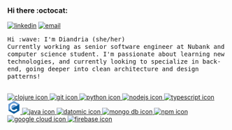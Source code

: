 ### Hi there :octocat: 

[![linkedin](https://img.shields.io/badge/linkedin-%230077B5.svg?&style=flat-square&logo=linkedin&logoColor=white)](https://www.linkedin.com/in/diandria-xavier/)
[![email](https://img.shields.io/badge/gmail-%23D14836.svg?&style=flat-square&logo=gmail&logoColor=white)](mailto:diandriaxavier@gmail.com)

<samp>
Hi :wave: I'm Diandria (she/her)
</samp>
</br>
<samp>
Currently working as senior software engineer at Nubank and computer science student. 
I'm passionate about learning new technologies, and currently looking to specialize in back-end, going deeper into clean architecture and design patterns!
</samp>

</br>
</br>

<p align="left">
    <a href="https://clojure.org/" target="_blank"> <img src="https://www.vectorlogo.zone/logos/clojure/clojure-icon.svg" alt="clojure icon" width="30" height="30" /> </a>
    <a href="https://git-scm.com/" target="_blank"> <img src="https://www.vectorlogo.zone/logos/git-scm/git-scm-icon.svg" alt="git icon" width="30" height="30" /> </a>
    <a href="https://www.python.org" target="_blank"> <img src="https://www.vectorlogo.zone/logos/python/python-icon.svg" alt="python icon" width="30" height="30" /> </a>
    <a href="https://nodejs.org/" target="_blank"> <img src="https://www.vectorlogo.zone/logos/nodejs/nodejs-icon.svg" alt="nodejs icon" width="30" height="30" /> </a>
    <a href="https://www.typescriptlang.org" target="_blank"> <img src="https://www.vectorlogo.zone/logos/typescriptlang/typescriptlang-icon.svg" alt="typescript icon" width="30" height="30" /> </a>
    <a href="https://www.cprogramming.com" target="_blank"> <img src="https://raw.githubusercontent.com/devicons/devicon/master/icons/c/c-original.svg" alt="c icon" width="30" height="30" /> </a>
    <a href="https://www.java.com" target="_blank"> <img src="https://www.vectorlogo.zone/logos/java/java-icon.svg" alt="java icon" width="30" height="30" /> </a>
    <a href="https://www.datomic.com/" target="_blank"> <img src="https://www.datomic.com/images/datomic-logo-290x230.png" alt="datomic icon" width="30" height="30" /> </a>
    <a href="https://www.mongodb.com/" target="_blank"> <img src="https://www.vectorlogo.zone/logos/mongodb/mongodb-icon.svg" alt="mongo db icon" width="30" height="30" /> </a>
    <a href="https://www.npmjs.com" target="_blank"> <img src="https://www.vectorlogo.zone/logos/npmjs/npmjs-icon.svg" alt="npm icon" width="30" height="30" /> </a>
    <a href="https://cloud.google.com" target="_blank"> <img src="https://www.vectorlogo.zone/logos/google_cloud/google_cloud-icon.svg" alt="google cloud icon" width="30" height="30" /> </a>
    <a href="https://firebase.google.com/" target="_blank"> <img src="https://www.vectorlogo.zone/logos/firebase/firebase-icon.svg" alt="firebase icon" width="30" height="30" /> </a>
</p>
